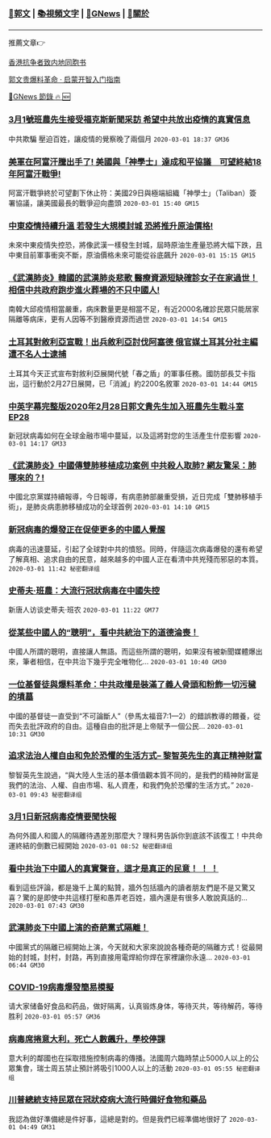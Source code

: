 ###  [:eagle:郭文](https://github.com/ourhimalayas/txt) | [:books:視頻文字](https://github.com/ourhimalayas/txt/blob/master/content/README.md) | [:newspaper:GNews](https://github.com/ourhimalayas/txt/blob/master/content/gnews/README.md) | [:pray:關於](https://github.com/ourhimalayas/home/tree/master/about)
---

推薦文章:point_right:

[香港抗争者致内地同胞书](https://github.com/ourhimalayas/news/blob/master/2019/08/a_letter_from_the_hong_kong_people.md)

[郭文贵爆料革命 · 启蒙开智入门指南](https://github.com/ourhimalayas/txt/issues/1)

[:newspaper:GNews 節錄 :fire: :new:](https://github.com/ourhimalayas/txt/blob/master/content/gnews/README.md) 



### [3月1號班農先生接受福克斯新聞采訪 希望中共放出疫情的真實信息](/content/gnews/1/README.md)

中共欺騙 壓迫百姓，讓疫情的覺察晚了兩個月  `2020-03-01 18:37 GM36`

### [美軍在阿富汗騰出手了! 美國與「神學士」達成和平協議　可望終結18年阿富汗戰爭!](/content/gnews/2/README.md)

阿富汗戰爭終於可望劃下休止符：美國29日與極端組織「神學士」（Taliban）簽署協議，讓美國最長的戰爭迎向盡頭  `2020-03-01 15:40 GM15`

### [中東疫情持續升溫 若發生大規模封城 恐將推升原油價格!](/content/gnews/3/README.md)

未來中東疫情失控恐，將像武漢一樣發生封城，屆時原油生產量恐將大幅下跌，且中東目前軍事衝突不斷，原油價格未來可能從谷底飆升  `2020-03-01 15:15 GM15`

### [《武漢肺炎》韓國的武漢肺炎悲歌 醫療資源短缺確診女子在家過世！ 相信中共政府跑步進火葬場的不只中國人!](/content/gnews/4/README.md)

南韓大邱疫情相當嚴重，病床數量更是相當不足，有近2000名確診民眾只能居家隔離等病床，更有人因等不到醫療資源而過世  `2020-03-01 14:54 GM15`

### [土耳其對敘利亞宣戰！出兵敘利亞討伐阿塞德 俄官媒土耳其分社主編遭不名人士逮捕](/content/gnews/5/README.md)

土耳其今天正式宣布對敘利亞展開代號「春之盾」的軍事任務。國防部長艾卡指出，這行動於2月27日展開，已「消滅」約2200名敘軍  `2020-03-01 14:44 GM15`

### [中英字幕完整版2020年2月28日郭文貴先生加入班農先生戰斗室EP28](/content/gnews/6/README.md)

新冠狀病毒如何在全球金融市場中蔓延，以及這將對您的生活產生什麼影響  `2020-03-01 14:17 GM33`

### [《武漢肺炎》中國傳雙肺移植成功案例 中共殺人取肺? 網友驚呆：肺哪來的？!](/content/gnews/7/README.md)

中國北京黨媒持續報導，今日報導，有病患肺部嚴重受損，近日完成「雙肺移植手術」，是肺炎病患肺移植成功的全球首例  `2020-03-01 14:10 GM15`

### [新冠病毒的爆發正在促使更多的中國人覺醒](/content/gnews/8/README.md)

病毒的迅速蔓延，引起了全球對中共的憤怒。同時，伴隨這次病毒爆發的還有希望了解真相、追求自由的民意，越來越多的中國人正在看清中共兇殘而邪惡的本質。  `2020-03-01 11:42 秘密翻译组`

### [史蒂夫·班農：大流行冠狀病毒在中國失控](/content/gnews/9/README.md)

新唐人访谈史蒂夫·班农  `2020-03-01 11:22 GM77`

### [從某些中國人的“聰明”，看中共統治下的道德淪喪！](/content/gnews/10/README.md)

中國人所謂的聰明，直接讓人無語。而這些所謂的聰明，如果沒有被新聞媒體爆出來，筆者相信，在中共治下幾乎完全唯物化...  `2020-03-01 10:40 GM30`

### [一位基督徒與爆料革命：中共政權是裝滿了義人骨頭和粉飾一切污穢的墳墓](/content/gnews/11/README.md)

中國的基督徒一直受到“不可論斷人”（參馬太福音7:1—2）的錯誤教導的餵養，從而失去批評政府的自由。這種自由的批評是上帝賦予一個公民...  `2020-03-01 10:31 GM30`

### [追求法治人權自由和免於恐懼的生活方式&#8211; 黎智英先生的真正精神財富](/content/gnews/12/README.md)

黎智英先生說過，“與大陸人生活的基本價值觀本質不同的，是我們的精神財富是我們的法治、人權、自由市場、私人資產，和我們免於恐懼的生活方式。”  `2020-03-01 09:43 秘密翻译组`

### [3月1日新冠病毒疫情要聞快報](/content/gnews/13/README.md)

為何外國人和國人的隔離待遇差別那麼大？理科男告訴你到底該不該復工！中共命運終結的倒數已經開始  `2020-03-01 08:52 秘密翻译组`

### [看中共治下中國人的真實聲音，這才是真正的民意！ ！ ！](/content/gnews/14/README.md)

看到這些評論，都是幾千上萬的點贊，牆外包括牆內的讀者朋友們是不是又驚又喜？驚的是即使中共這樣打壓和愚弄老百姓，牆內還是有很多人敢說真話的...  `2020-03-01 07:43 GM30`

### [武漢肺炎下中國上演的奇葩黨式隔離！](/content/gnews/15/README.md)

中國黨式的隔離已經開始上演，今天就和大家來說說各種奇葩的隔離方式！從最開始的封城，封村，封路，再到直接用電焊給你焊在家裡讓你永遠...  `2020-03-01 06:44 GM30`

### [COVID-19病毒爆發簡易模擬](/content/gnews/16/README.md)

请大家储备好食品和药品，做好隔离，认真锻炼身体，等待灭共，等待解药，等待胜利  `2020-03-01 05:57 GM36`

### [病毒席捲意大利，死亡人數飆升，學校停課](/content/gnews/17/README.md)

意大利的鄰國也在採取措施控制病毒的傳播。法國周六臨時禁止5000人以上的公眾集會，瑞士周五禁止預計將吸引1000人以上的活動  `2020-03-01 05:55 秘密翻译组`

### [川普總統支持民眾在冠狀疫病大流行時備好食物和藥品](/content/gnews/18/README.md)

我認為做好準備總是件好事，這總是對的。但是我們已經準備地很好了  `2020-03-01 04:49 GM31`

